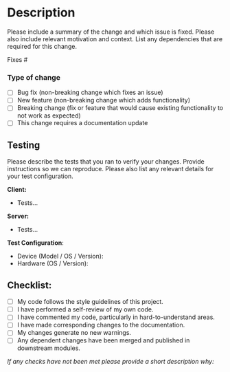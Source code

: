 # Description

Please include a summary of the change and which issue is fixed. Please also include relevant motivation and context. List any dependencies that are required for this change.

Fixes #

### Type of change

- [ ] Bug fix (non-breaking change which fixes an issue)
- [ ] New feature (non-breaking change which adds functionality)
- [ ] Breaking change (fix or feature that would cause existing functionality to not work as expected)
- [ ] This change requires a documentation update

## Testing

Please describe the tests that you ran to verify your changes. Provide instructions so we can reproduce. Please also list any relevant details for your test configuration.

**Client:**

- Tests...

**Server:**

- Tests...

**Test Configuration**:

* Device (Model / OS / Version):
* Hardware (OS / Version):

## Checklist:

- [ ] My code follows the style guidelines of this project.
- [ ] I have performed a self-review of my own code.
- [ ] I have commented my code, particularly in hard-to-understand areas.
- [ ] I have made corresponding changes to the documentation.
- [ ] My changes generate no new warnings.
- [ ] Any dependent changes have been merged and published in downstream modules.

*If any checks have not been met please provide a short description why:*

